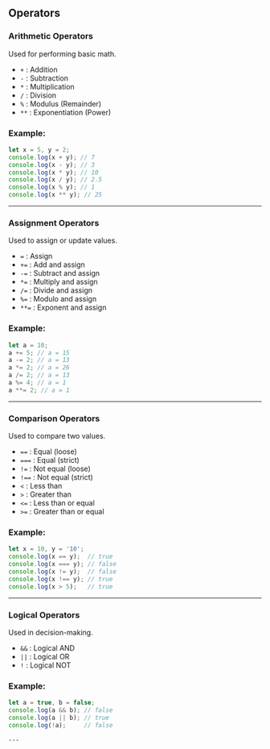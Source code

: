 ## Operators

### Arithmetic Operators
Used for performing basic math.

- `+` : Addition
- `-` : Subtraction
- `*` : Multiplication
- `/` : Division
- `%` : Modulus (Remainder)
- `**` : Exponentiation (Power)

### Example:
```js
let x = 5, y = 2;
console.log(x + y); // 7
console.log(x - y); // 3
console.log(x * y); // 10
console.log(x / y); // 2.5
console.log(x % y); // 1
console.log(x ** y); // 25
```

---

### Assignment Operators
Used to assign or update values.

- `=` : Assign
- `+=` : Add and assign
- `-=` : Subtract and assign
- `*=` : Multiply and assign
- `/=` : Divide and assign
- `%=` : Modulo and assign
- `**=` : Exponent and assign

### Example:
```js
let a = 10;
a += 5; // a = 15
a -= 2; // a = 13
a *= 2; // a = 26
a /= 2; // a = 13
a %= 4; // a = 1
a **= 2; // a = 1
```

---

### Comparison Operators
Used to compare two values.

- `==` : Equal (loose)
- `===` : Equal (strict)
- `!=` : Not equal (loose)
- `!==` : Not equal (strict)
- `<` : Less than
- `>` : Greater than
- `<=` : Less than or equal
- `>=` : Greater than or equal

### Example:
```js
let x = 10, y = '10';
console.log(x == y);  // true
console.log(x === y); // false
console.log(x != y);  // false
console.log(x !== y); // true
console.log(x > 5);   // true
```

---

### Logical Operators
Used in decision-making.

- `&&` : Logical AND
- `||` : Logical OR
- `!` : Logical NOT

### Example:
```js
let a = true, b = false;
console.log(a && b); // false
console.log(a || b); // true
console.log(!a);     // false
```
```
---